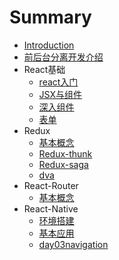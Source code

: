 # Summary

* [Introduction](README.md)
* [前后台分离开发介绍](prepare.md)
* React基础
    * [react入门](day01.md)
    * [JSX与组件](day02.md)
    * [深入组件](day03.md)
    * [表单](day04.md)
* Redux
    * [基本概念](redux/day01.md)
    * [Redux-thunk](redux/day02.md)
    * [Redux-saga](redux/day03.md)
    * [dva](redux/day04.md)
* React-Router
    * [基本概念](router/day01.md)
* React-Native
    * [环境搭建](native/day03.md)
    * [基本应用](native/day02.md)
    * [day03navigation](native/day03.md)

